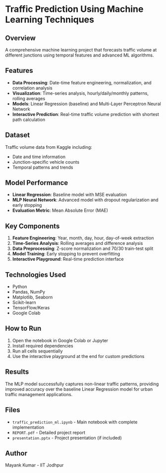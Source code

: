 # Traffic Prediction Using Machine Learning Techniques

## Overview
A comprehensive machine learning project that forecasts traffic volume at different junctions using temporal features and advanced ML algorithms.

## Features
- **Data Processing**: Date-time feature engineering, normalization, and correlation analysis
- **Visualization**: Time-series analysis, hourly/daily/monthly patterns, rolling averages
- **Models**: Linear Regression (baseline) and Multi-Layer Perceptron Neural Network
- **Interactive Prediction**: Real-time traffic volume prediction with shortest path calculation

## Dataset
Traffic volume data from Kaggle including:
- Date and time information
- Junction-specific vehicle counts
- Temporal patterns and trends

## Model Performance
- **Linear Regression**: Baseline model with MSE evaluation
- **MLP Neural Network**: Advanced model with dropout regularization and early stopping
- **Evaluation Metric**: Mean Absolute Error (MAE)

## Key Components
1. **Feature Engineering**: Year, month, day, hour, day-of-week extraction
2. **Time-Series Analysis**: Rolling averages and difference analysis
3. **Data Preprocessing**: Z-score normalization and 70/30 train-test split
4. **Model Training**: Early stopping to prevent overfitting
5. **Interactive Playground**: Real-time prediction interface

## Technologies Used
- Python
- Pandas, NumPy
- Matplotlib, Seaborn
- Scikit-learn
- TensorFlow/Keras
- Google Colab

## How to Run
1. Open the notebook in Google Colab or Jupyter
2. Install required dependencies
3. Run all cells sequentially
4. Use the interactive playground at the end for custom predictions

## Results
The MLP model successfully captures non-linear traffic patterns, providing improved accuracy over the baseline Linear Regression model for urban traffic management applications.

## Files
- `traffic_prediction_ml.ipynb` - Main notebook with complete implementation
- `REPORT.pdf` - Detailed project report
- `presentation.pptx` - Project presentation (if included)

## Author
Mayank Kumar - IIT Jodhpur
